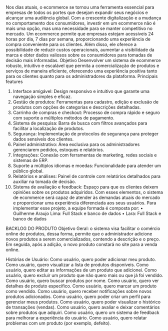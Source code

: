 Nos dias atuais, o ecommerce se tornou uma ferramenta essencial para empresas de todos os portes que desejam expandir seus negócios e alcançar uma audiência global. Com a crescente digitalização e a mudança no comportamento dos consumidores, investir em um ecommerce não é mais uma opção, mas uma necessidade para se manter competitivo no mercado.
Um ecommerce permite que empresas estejam acessíveis 24 horas por dia, 7 dias por semana, proporcionando uma experiência de compra conveniente para os clientes. Além disso, ele oferece a possibilidade de reduzir custos operacionais, aumentar a visibilidade da marca e obter dados valiosos sobre os consumidores para tomadas de decisão mais informadas.
Objetivo
Desenvolver um sistema de ecommerce robusto, intuitivo e escalável que permita a comercialização de produtos e serviços de maneira eficiente, oferecendo uma experiência positiva tanto para os clientes quanto para os administradores da plataforma.
Principais features
1.	Interface amigável: Design responsivo e intuitivo que garante uma navegação simples e eficaz.
2.	Gestão de produtos: Ferramentas para cadastro, edição e exclusão de produtos com opções de categorias e descrições detalhadas.
3.	Carrinho de compras e checkout: Processo de compra rápido e seguro com suporte a múltiplos métodos de pagamento.
4.	Sistema de pesquisa: Barra de busca com filtros avançados para facilitar a localização de produtos.
5.	Segurança: Implementação de protocolos de segurança para proteger dados sensíveis dos clientes.
6.	Painel administrativo: Área exclusiva para os administradores gerenciarem pedidos, estoques e relatórios.
7.	Integrações: Conexão com ferramentas de marketing, redes sociais e sistemas de ERP.
8.	Suporte a múltiplos idiomas e moedas: Funcionalidade para atender um público global.
9.	Relatórios e análises: Painel de controle com relatórios detalhados para auxiliar na tomada de decisão.
10.	Sistema de avaliação e feedback: Espaço para que os clientes deixem opiniões sobre os produtos adquiridos.
Com esses elementos, o sistema de ecommerce será capaz de atender às demandas atuais do mercado e proporcionar uma experiência diferenciada aos seus usuários.
Para implementar esse projeto, a equipe formada é composta por:
•	Guilherme Araujo Lima: Full Stack e banco de dados
•	Lara: Full Stack e banco de dados


BACKLOG DO PRODUTO
Objetivo Geral: o sistema visa facilitar o comércio online de produtos, dessa forma, permite que o administrador adicione novos produtos a serem comercializados, contendo a descrição e o preço. Em seguida, após a adição, o novo produto constará no site para a venda online.

Histórias de Usuário:
Como usuário, quero poder adicionar meu produto.
Como usuário, quero visualizar a lista de produtos disponíveis.
Como usuário, quero editar as informações de um produto que adicionei.
Como usuário, quero excluir um produto que não quero mais ou que já foi vendido.
Como usuário, quero buscar produtos por nome.
Como usuário, quero ver detalhes de produto específico.
Como usuário, quero marcar um produto como vendido.
Como usuário, quero receber notificações sobre novos produtos adicionados.
Como usuário, quero poder criar um perfil para gerenciar meus produtos.
Como usuário, quero poder visualizar o histórico de transações (vendas).
Como usuário, quero avaliar e deixar comentários sobre produtos que adquiri.
Como usuário, quero um sistema de feedback para melhorar a experiência do usuário.
Como usuário, quero relatar problemas com um produto (por exemplo, defeito).

